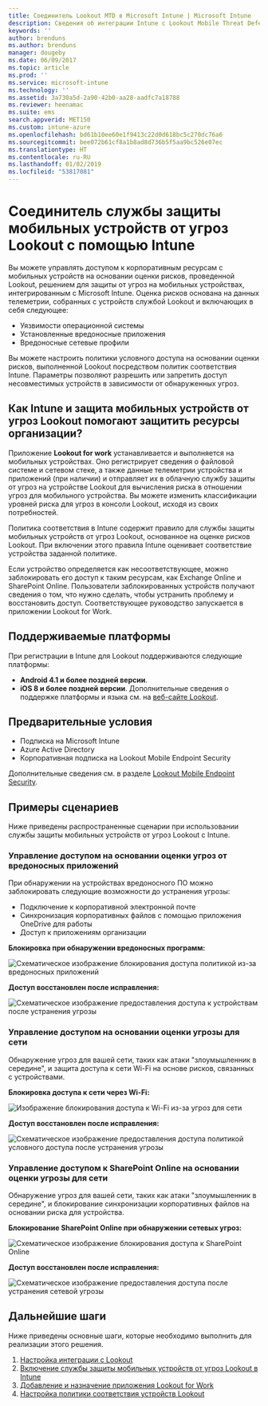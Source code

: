 ```yaml
---
title: Соединитель Lookout MTD в Microsoft Intune | Microsoft Intune
description: Сведения об интеграции Intune с Lookout Mobile Threat Defense (MTD) для управления доступом к корпоративным ресурсам с мобильных устройств.
keywords: ''
author: brenduns
ms.author: brenduns
manager: dougeby
ms.date: 06/09/2017
ms.topic: article
ms.prod: ''
ms.service: microsoft-intune
ms.technology: ''
ms.assetid: 3a730a5d-2a90-42b0-aa28-aadfc7a18788
ms.reviewer: heenamac
ms.suite: ems
search.appverid: MET150
ms.custom: intune-azure
ms.openlocfilehash: bd61b10ee60e1f9413c22d0d618bc5c270dc76a6
ms.sourcegitcommit: bee072b61cf8a1b8ad8d736b5f5aa9bc526e07ec
ms.translationtype: HT
ms.contentlocale: ru-RU
ms.lasthandoff: 01/02/2019
ms.locfileid: "53817081"
---
```

# <a name="lookout-mobile-threat-defense-connector-with-intune"></a>Соединитель службы защиты мобильных устройств от угроз Lookout с помощью Intune

Вы можете управлять доступом к корпоративным ресурсам с мобильных устройств на основании оценки рисков, проведенной Lookout, решением для защиты от угроз на мобильных устройствах, интегрированным с Microsoft Intune. Оценка рисков основана на данных телеметрии, собранных с устройств службой Lookout и включающих в себя следующее:
- Уязвимости операционной системы
- Установленные вредоносные приложения
- Вредоносные сетевые профили

Вы можете настроить политики условного доступа на основании оценки рисков, выполненной Lookout посредством политик соответствия Intune. Параметры позволяют разрешить или запретить доступ несовместимых устройств в зависимости от обнаруженных угроз.

## <a name="how-do-intune-and-lookout-mobile-threat-defense-help-protect-company-resources"></a>Как Intune и защита мобильных устройств от угроз Lookout помогают защитить ресурсы организации?
Приложение **Lookout for work** устанавливается и выполняется на мобильных устройствах. Оно регистрирует сведения о файловой системе и сетевом стеке, а также данные телеметрии устройства и приложений (при наличии) и отправляет их в облачную службу защиты от угроз на устройстве Lookout для вычисления риска в отношении угроз для мобильного устройства. Вы можете изменить классификации уровней риска для угроз в консоли Lookout, исходя из своих потребностей.  

Политика соответствия в Intune содержит правило для службы защиты мобильных устройств от угроз Lookout, основанное на оценке рисков Lookout. При включении этого правила Intune оценивает соответствие устройства заданной политике.

Если устройство определяется как несоответствующее, можно заблокировать его доступ к таким ресурсам, как Exchange Online и SharePoint Online. Пользователи заблокированных устройств получают сведения о том, что нужно сделать, чтобы устранить проблему и восстановить доступ. Соответствующее руководство запускается в приложении Lookout for Work.

## <a name="supported-platforms"></a>Поддерживаемые платформы
При регистрации в Intune для Lookout поддерживаются следующие платформы:
* **Android 4.1 и более поздней версии**.
* **iOS 8 и более поздней версии**. Дополнительные сведения о поддержке платформы и языка см. на [веб-сайте Lookout](https://personal.support.lookout.com/hc/articles/114094140253).

## <a name="prerequisites"></a>Предварительные условия
* Подписка на Microsoft Intune
* Azure Active Directory
* Корпоративная подписка на Lookout Mobile Endpoint Security  

Дополнительные сведения см. в разделе [Lookout Mobile Endpoint Security](https://www.lookout.com/products/mobile-endpoint-security).

## <a name="sample-scenarios"></a>Примеры сценариев

Ниже приведены распространенные сценарии при использовании службы защиты мобильных устройств от угроз Lookout с Intune.

### <a name="control-access-based-on-threats-from-malicious-apps"></a>Управление доступом на основании оценки угроз от вредоносных приложений
При обнаружении на устройствах вредоносного ПО можно заблокировать следующие возможности до устранения угрозы:
* Подключение к корпоративной электронной почте
* Синхронизация корпоративных файлов с помощью приложения OneDrive для работы
* Доступ к приложениям организации

**Блокировка при обнаружении вредоносных программ:**

![Схематическое изображение блокирования доступа политикой из-за вредоносных приложений](./media/malicious-apps-blocked.png)

**Доступ восстановлен после исправления:**

![Схематическое изображение предоставления доступа к устройствам после устранения угрозы](./media/malicious-apps-unblocked.png)

### <a name="control-access-based-on-threat-to-network"></a>Управление доступом на основании оценки угрозы для сети
Обнаружение угроз для вашей сети, таких как атаки "злоумышленник в середине", и защита доступа к сети Wi-Fi на основе рисков, связанных с устройствами.

**Блокировка доступа к сети через Wi-Fi:**

![Изображение блокирования доступа к Wi-Fi из-за угроз для сети](./media/network-wifi-blocked.png)

**Доступ восстановлен после исправления:**

![Схематическое изображение предоставления доступа политикой условного доступа после устранения угрозы](./media/network-wifi-unblocked.png)
### <a name="control-access-to-sharepoint-online-based-on-threat-to-network"></a>Управление доступом к SharePoint Online на основании оценки угрозы для сети

Обнаружение угроз для вашей сети, таких как атаки "злоумышленник в середине", и блокирование синхронизации корпоративных файлов на основании риска для устройства.

**Блокирование SharePoint Online при обнаружении сетевых угроз:**

![Схематическое изображение блокирования доступа к SharePoint Online](./media/network-spo-blocked.png)


**Доступ восстановлен после исправления:**

![Схематическое изображение предоставления доступа после устранения сетевой угрозы](./media/network-spo-unblocked.png)

## <a name="next-steps"></a>Дальнейшие шаги
Ниже приведены основные шаги, которые необходимо выполнить для реализации этого решения.
1.  [Настройка интеграции с Lookout](lookout-mtd-connector-integration.md)
2.  [Включение службы защиты мобильных устройств от угроз Lookout в Intune](mtd-connector-enable.md)
3.  [Добавление и назначение приложения Lookout for Work](mtd-apps-ios-app-configuration-policy-add-assign.md)
4.  [Настройка политики соответствия устройств Lookout](mtd-device-compliance-policy-create.md)
